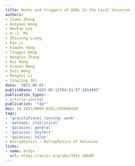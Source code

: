```yaml
---
title: Hosts and triggers of AGNs in the Local Universe
authors:
- Ziwen Zhang
- Huiyuan Wang
- Wentao Luo
- H.~J. Mo
- Zhixiong Liang
- Ran Li
- Xiaohu Yang
- Tinggui Wang
- Hongxin Zhang
- Hui Hong
- Xiaoyu Wang
- Enci Wang
- Pengfei Li
- JingJing Shi
date: '2021-06-01'
publishDate: '2025-05-11T04:51:57.101494Z'
publication_types:
- article-journal
publication: '*åp*'
doi: 10.1051/0004-6361/202040150
tags:
- 'gravitational lensing: weak'
- 'methods: statistical'
- 'galaxies: general'
- 'galaxies: Seyfert'
- 'galaxies: halos'
- Astrophysics - Astrophysics of Galaxies
links:
- name: arXiv
  url: https://arxiv.org/abs/2012.10640
---
```

